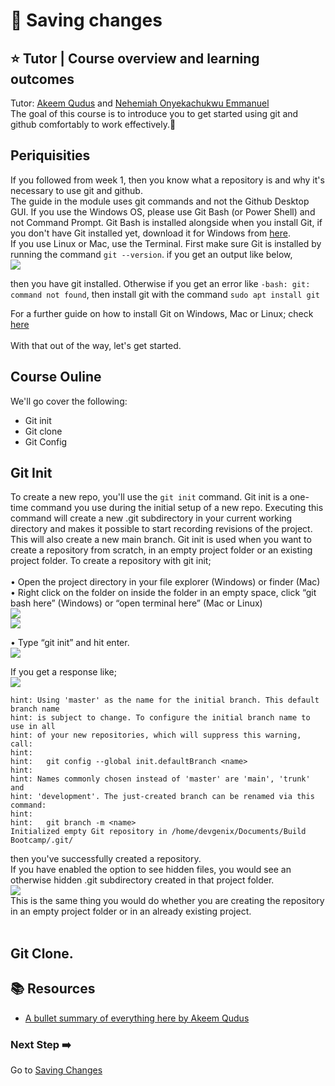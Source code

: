 # :flags: Saving changes

## :star: Tutor | Course overview and learning outcomes 

Tutor: [Akeem Qudus](https://github.com/holytech) and [Nehemiah Onyekachukwu Emmanuel](https://github.com/devgenix)<br>
The goal of this course is to introduce you to get started using git and github comfortably to work effectively.🚀

## Periquisities
If you followed from week 1, then you know what a repository is and why it's necessary to use git and github. <br>
The guide in the module uses git commands and not the Github Desktop GUI. If you use the Windows OS, please use Git Bash (or Power Shell) and not Command Prompt. Git Bash is installed alongside when you install Git, if you don't have Git installed yet, download it for Windows from [here](https://git-scm.com/download/win). <br>
If you use Linux or Mac, use the Terminal. First make sure Git is installed by running the command ```git --version```. if you get an output like below, <br>
<img src="https://github.com/devgenix/Photo-Backup/blob/main/Build%20Bootcamp/git%20version.png?raw=true"><br>

then you have git installed. Otherwise if you get an error like ```-bash: git: command not found```, then install git with the command ```sudo apt install git```<br>

For a further guide on how to install Git on Windows, Mac or Linux; check [here](https://www.linode.com/docs/guides/how-to-install-git-on-linux-mac-and-windows/)<br><br>
With that out of the way, let's get started.

## Course Ouline
We'll go cover the following:
- Git init
- Git clone
- Git Config

## Git Init
To create a new repo, you'll use the ```git init``` command. Git init is a one-time command you use during the initial setup of a new repo. Executing this command will create a new .git subdirectory in your current working directory and makes it possible to start recording revisions of the project. This will also create a new main branch. Git init is used when you want to create a repository from scratch, in an empty project folder or an existing project folder. To create a repository with git init; <br><br>
• Open the project directory in
your file explorer (Windows) or finder
(Mac)
• Right click on the folder on inside the folder in an empty space, click “git bash
here” (Windows) or “open terminal here” (Mac or Linux)<br>
<img src="https://github.com/devgenix/Photo-Backup/blob/main/Build%20Bootcamp/Screenshot%20from%202022-04-05%2013-20-31.png?raw=true" /><br>
<img src="https://github.com/devgenix/Photo-Backup/blob/main/Build%20Bootcamp/folder%20empty.png?raw=true" /><br>

• Type “git init” and hit enter.<br>
<img src="https://github.com/devgenix/Photo-Backup/blob/main/Build%20Bootcamp/Screenshot%20from%202022-04-05%2013-22-05.png?raw=true" /><br>

If you get a response like;<br>
<img src="https://github.com/devgenix/Photo-Backup/blob/main/Build%20Bootcamp/Screenshot%20from%202022-04-05%2013-22-13.png?raw=true" />
```
hint: Using 'master' as the name for the initial branch. This default branch name
hint: is subject to change. To configure the initial branch name to use in all
hint: of your new repositories, which will suppress this warning, call:
hint: 
hint: 	git config --global init.defaultBranch <name>
hint: 
hint: Names commonly chosen instead of 'master' are 'main', 'trunk' and
hint: 'development'. The just-created branch can be renamed via this command:
hint: 
hint: 	git branch -m <name>
Initialized empty Git repository in /home/devgenix/Documents/Build Bootcamp/.git/
``` 
then you've successfully created a repository.<br>
If you have enabled the option to see hidden files, you would see an otherwise hidden .git subdirectory created in that project folder.<br>
<img src="https://github.com/devgenix/Photo-Backup/blob/main/Build%20Bootcamp/Screenshot%20from%202022-04-05%2013-22-33.png?raw=true" /><br>
This is the same thing you would do whether you are creating the repository in an empty project folder or in an already existing project.<br><br>

## Git Clone.


## 📚  Resources 
* [A bullet summary of everything here by Akeem Qudus](https://docs.google.com/presentation/d/1K_Fj9X1VdctS1RVYVdldnx0yh1n5YaPpYCPgiFDuZCg/edit?usp=sharing) 

### Next Step :arrow_right:
Go to [Saving Changes](./2_Saving_changes.md)
